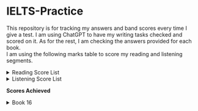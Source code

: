# IELTS-Practice
This repository is for tracking my answers and band scores every time I give a test. I am using ChatGPT to have my writing tasks checked and scored on it. As for the rest, I am checking the answers provided for each book. <br>
I am using the following marks table to score my reading and listening segments. <br>

<details>
  <summary>Reading Score List</summary>
     <img src="Listening%20band%20score.png" alt="Listening band score" />
</details>
<details>
  <summary>Listening Score List</summary>
     <img src="Listening%20band%20score.png" alt="Listening band score" />
</details>

**Scores Achieved** <br>
<details>
  <summary>Book 16</summary>

  | Band Score | Test 1 |
  |----------:|----------------|
  | 5.5 - 6.0 | Writing - 1 |
  | 5.5 - 6.0 | Writing - 2 |
  |    7.0    | Reading        |
  |    8.0    | Listening      |
    
  | Band Score | Test 2 |
  |----------:|----------------|
  | 6.5 - 7.0 | Writing - 1 |
  | 6.5 - 7.0 | Writing - 2 |
  |    6.0    | Reading        |
  |    8.0    | Listening      |

  
  | Band Score | Test 3 |
  |----------:|----------------|
  |  | Writing - 1 |
  |  | Writing - 2 |
  |        | Reading        |
  |    7.5    | Listening      |
</details>

